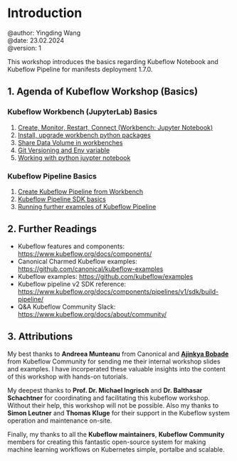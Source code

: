 # Introduction
@author: Yingding Wang\
@date: 23.02.2024\
@version: 1

This workshop introduces the basics regarding Kubeflow Notebook and Kubeflow Pipeline for manifests deployment 1.7.0.

## 1. Agenda of Kubeflow Workshop (Basics)

### Kubeflow Workbench (JupyterLab) Basics 
1. [Create, Monitor, Restart, Connect (Workbench: Jupyter Notebook)](./workbench1.md)
2. [Install, upgrade workbench python packages](./workbench2.md)
3. [Share Data Volume in workbenches](./workbench3.md)
4. [Git Versioning and Env variable](./workbench4.md)
5. [Working with python juypter notebook](./workbench5.md)

### Kubeflow Pipeline Basics
1. [Create Kubeflow Pipeline from Workbench](./pipeline1.md)
2. [Kubeflow Pipeline SDK basics](./pipeline2.md)
3. [Running further examples of Kubeflow Pipeline](./pipeline3.md)

## 2. Further Readings
* Kubeflow features and components: https://www.kubeflow.org/docs/components/
* Canonical Charmed Kubeflow examples: https://github.com/canonical/kubeflow-examples
* Kubeflow examples: https://github.com/kubeflow/examples
* Kubeflow pipeline v2 SDK reference: https://www.kubeflow.org/docs/components/pipelines/v1/sdk/build-pipeline/
* Q&A Kubeflow Community Slack: https://www.kubeflow.org/docs/about/community/

## 3. Attributions

My best thanks to **Andreea Munteanu** from Canonical and **[Ajinkya Bobade](https://github.com/ajinkya933)** from Kubeflow Community for sending me their internal workshop slides and examples. I have incorperated these valuable insights into the content of this workshop with hands-on tutorials.

My deepest thanks to **Prof. Dr. Michael Ingrisch** and **Dr. Balthasar Schachtner** for coordinating and facilitating this kubeflow workshop. Without their help, this workshop will not be possible. Also my thanks to **Simon Leutner** and **Thomas Kluge** for their support in the Kubeflow system operation and maintenance on-site.

Finally, my thanks to all the **Kubeflow maintainers**, **Kubeflow Community** members for creating this fantastic open-source system for making machine learning workflows on Kubernetes simple, portalbe and scalable.
